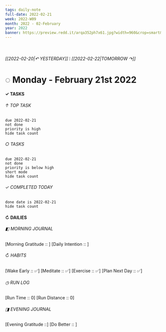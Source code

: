 ```yaml
---
tags: daily-note
full-date: 2022-02-21
week: 2022-W09
month: 2022 - 02-February
year: 2022
banner: https://preview.redd.it/arqa352ph7x61.jpg?width=960&crop=smart&auto=webp&s=84f9245d607b029667d5bfc4abf36547fc6213de
---
```

⠀
###### [[2022-02-20|↶ YESTERDAY]] ⁝ [[2022-02-22|TOMORROW ↷]]
# ◌ Monday -  February 21st 2022
#### ✓  TASKS

######  ↑ TOP TASK
```tasks
due 2022-02-21
not done
priority is high
hide task count
```
###### ○ TASKS
```tasks
due 2022-02-21
not done
priority is below high
short mode
hide task count
```
###### ✓ COMPLETED TODAY
```tasks
done date is 2022-02-21
hide task count
```
####  ↻ DAILIES

###### ◧ MORNING JOURNAL
[Morning Gratitude :: ]
[Daily Intention :: ]

###### ↻ HABITS
[Wake Early :: ✅]
[Meditate :: ✅]
[Exercise :: ✅]
[Plan Next Day :: ✅]

###### ◷ RUN LOG
[Run Time :: 0]
[Run Distance :: 0]

###### ◨ EVENING JOURNAL
[Evening Gratitude ::]
[Do Better :: ]